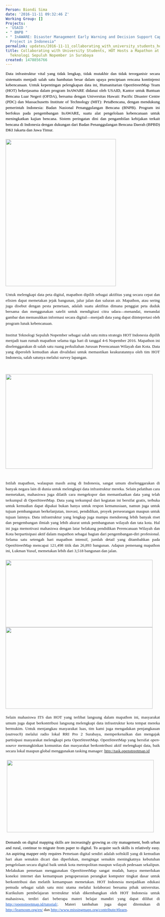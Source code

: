 ```yaml
---
Person: Biondi Sima
date: '2016-11-11 09:32:46 Z'
Working Group: []
Projects:
- 'USAID '
- " BNPB "
- " InAWARE: Disaster Management Early Warning and Decision Support Capacity Enhancement
  Project in Indonesia"
permalink: updates/2016-11-11_collaborating_with_university_students_hot_hosts_a_mapathon_at_the_institut_tekn
title: Collaborating with University Students, HOT Hosts a Mapathon at the Institut
  Teknologi Sepuluh Nopember in Surabaya
created: 1478856766
---
```

<p style="line-height: 1.38; margin-top: 0pt; margin-bottom: 0pt; text-align: justify;" dir="ltr"><span style="font-size: 13.333333333333332px; font-family: Cambria; color: #000000; background-color: transparent; font-weight: 400; font-style: normal; font-variant: normal; text-decoration: none; vertical-align: baseline; white-space: pre-wrap;">Data infrastruktur vital yang tidak lengkap, tidak mutakhir dan tidak terorganisir secara sistematis menjadi salah satu hambatan besar dalam upaya penciptaan rencana kontinjensi kebencanaan. Untuk kepentingan pelengkapan data ini, Humanitarian OpenStreetMap Team (HOT) bekerjasama dalam program InAWARE didanai oleh USAID, Kantor untuk Bantuan Bencana Luar Negeri (OFDA), bersama dengan Universitas Hawaii: Pacific Disaster Centre (PDC) dan Massachusetts Institute of Technology (MIT): PetaBencana, dengan mendukung pemerintah Indonesia: Badan Nasional Penanggulangan Bencana (BNPB). Program ini berfokus pada pengembangan InAWARE, suatu alat pengelolaan kebencanaan untuk meningkatkan kajian bencana. Sistem peringatan dini dan pengambilan kebijakan terkait bencana di Indonesia dengan dukungan dari Badan Penanggulangan Bencana Daerah (BPBD)</span><a style="text-decoration: none;" href="http://bpbd.jakarta.go.id/"><span style="font-size: 13.333333333333332px; font-family: Cambria; color: #000000; background-color: transparent; font-weight: 400; font-style: normal; font-variant: normal; text-decoration: none; vertical-align: baseline; white-space: pre-wrap;"> DKI Jakarta</span></a><span style="font-size: 13.333333333333332px; font-family: Cambria; color: #000000; background-color: transparent; font-weight: 400; font-style: normal; font-variant: normal; text-decoration: none; vertical-align: baseline; white-space: pre-wrap;"> dan</span><a style="text-decoration: none;" href="http://bpbd.jatimprov.go.id/"><span style="font-size: 13.333333333333332px; font-family: Cambria; color: #000000; background-color: transparent; font-weight: 400; font-style: normal; font-variant: normal; text-decoration: none; vertical-align: baseline; white-space: pre-wrap;"> Jawa Timur</span></a><span style="font-size: 13.333333333333332px; font-family: Cambria; color: #000000; background-color: transparent; font-weight: 400; font-style: normal; font-variant: normal; text-decoration: none; vertical-align: baseline; white-space: pre-wrap;">.</span></p><p style="line-height: 1.38; margin-top: 0pt; margin-bottom: 0pt; text-align: justify;" dir="ltr">&nbsp;</p><p style="line-height: 1.38; margin-top: 0pt; margin-bottom: 0pt; text-align: justify;" dir="ltr"><img class="image-large" src="/sites/default/files/styles/large/public/ITSMapathon2.jpg?itok=pIW2IrJ6" alt="" width="360" height="480"></p><div style="line-height: 1.38; margin-top: 0pt; margin-bottom: 0pt; text-align: justify;" dir="ltr">&nbsp;</div><p style="margin-top: 0pt; margin-bottom: 0pt; font-family: 'Open Sans', Arial, sans-serif; font-size: 14px; font-style: normal; font-variant-caps: normal; line-height: 1.38; text-align: justify;" dir="ltr"><span style="font-family: Cambria; font-size: 13.333333333333332px; font-style: normal; font-variant-caps: normal; background-color: transparent; font-variant-ligatures: normal; font-variant-position: normal; font-variant-numeric: normal; font-variant-alternates: normal; font-variant-east-asian: normal; white-space: pre-wrap;">Untuk melengkapi data peta digital, mapathon dipilih sebagai aktifitas yang secara cepat dan efisien dapat memetakan jejak bangunan, jalur jalan dan saluran air. Mapathon, atau sering juga disebut dengan pesta pemetaan, adalah suatu aktifitas dimana penggiat peta duduk bersama dan menggunakan satelit untuk mendigitasi citra udara—menandai, menandai gambar dan memasukkan informasi secara digital—menjadi data yang dapat diintepretasi oleh program lunak kebencanaan. </span>&nbsp;</p><p style="margin-top: 0pt; margin-bottom: 0pt; font-family: 'Open Sans', Arial, sans-serif; font-size: 14px; font-style: normal; font-variant-caps: normal; line-height: 1.38; text-align: justify;" dir="ltr">&nbsp;</p><p style="line-height: 1.38; margin-top: 0pt; margin-bottom: 0pt; text-align: justify;" dir="ltr"><span style="font-family: Cambria; font-size: 13.333333333333332px; font-style: normal; font-variant-caps: normal; white-space: pre-wrap; background-color: transparent;">Institut Teknologi Sepuluh Nopember sebagai salah satu mitra strategis HOT Indonesia dipilih menjadi tuan rumah mapathon selama tiga hari di tanggal 4-6 Nopember 2016. Mapathon ini diselenggarakan di salah satu ruang perkuliahan Jurusan Perencanaan Wilayah dan Kota. Data yang diperoleh kemudian akan divalidasi untuk memastikan keakuratannya oleh tim HOT Indonesia, salah satunya melalui survey lapangan. </span></p><p><span style="font-family: Cambria; font-size: 13.333333333333332px; font-style: normal; font-variant-caps: normal; white-space: pre-wrap; background-color: transparent;">&nbsp;</span></p><p style="line-height: 1.38; margin-top: 0pt; margin-bottom: 0pt; text-align: justify;" dir="ltr"><img class="image-large" src="/sites/default/files/styles/large/public/Screen%20Shot%202016-11-11%20at%204.21.57%20PM.png?itok=go4fYxXu" alt="" width="480" height="309"></p><div style="margin-top: 0pt; margin-bottom: 0pt; font-family: 'Open Sans', Arial, sans-serif; font-size: 14px; font-style: normal; font-variant-caps: normal; line-height: 1.38; text-align: justify;" dir="ltr">&nbsp;</div><p style="margin-top: 0pt; margin-bottom: 0pt; font-family: 'Open Sans', Arial, sans-serif; font-size: 14px; font-style: normal; font-variant-caps: normal; line-height: 1.38; text-align: justify;" dir="ltr">&nbsp;</p><p style="margin-top: 0pt; margin-bottom: 0pt; font-family: 'Open Sans', Arial, sans-serif; font-size: 14px; font-style: normal; font-variant-caps: normal; line-height: 1.38; text-align: justify;" dir="ltr"><span style="font-family: Cambria; font-size: 13.333333333333332px; font-style: normal; font-variant-caps: normal; background-color: transparent; font-variant-ligatures: normal; font-variant-position: normal; font-variant-numeric: normal; font-variant-alternates: normal; font-variant-east-asian: normal; white-space: pre-wrap;">Istilah mapathon, walaupun masih asing di Indonesia, sangat umum diselenggarakan di banyak negara lain di dunia untuk melengkapi data infrastruktur mereka. Selain pelatihan cara memetakan, mahasiswa juga dilatih cara mengekspor dan memanfaatkan data yang telah terkumpul di OpenStreetMap. Data yang terkumpul dari kegiatan ini bersifat gratis, terbuka untuk kemudian dapat dipakai bukan hanya untuk respon kemanusiaan, namun juga untuk tujuan pembangunan berkelanjutan, inovasi, pendidikan, proyek perseorangan maupun untuk tujuan lainnya. Data infrastruktur yang lengkap juga mampu mendorong lebih banyak riset dan pengembangan ilmiah yang lebih akurat untuk pembangunan wilayah dan tata kota. Hal ini juga memotivasi mahasiswa dengan latar belakang pendidikan Perencanaan Wilayah dan Kota berpartisipasi aktif dalam mapathon sebagai bagian dari pengembangan-diri profesional. Selama satu setengah hari mapathon intensif, jumlah detail yang ditambahkan pada OpenStreetMap mencapai 121,498 titik dan 26,893 bangunan. Adapun pemenang mapathon ini, Lukman Yusuf, memetakan lebih dari 3,518 bangunan dan jalan.</span></p><p style="line-height: 1.38; margin-top: 0pt; margin-bottom: 0pt; text-align: justify;" dir="ltr">&nbsp;</p><p style="line-height: 1.38; margin-top: 0pt; margin-bottom: 0pt; text-align: justify;" dir="ltr"><span style="font-size: 13.333333333333332px; font-family: Cambria; color: #000000; background-color: transparent; font-weight: 400; font-style: normal; font-variant: normal; text-decoration: none; vertical-align: baseline; white-space: pre-wrap;"><img class="image-large" src="/sites/default/files/styles/large/public/Screen%20Shot%202016-11-11%20at%204.28.27%20PM.png?itok=mVvwbgKs" alt="" width="480" height="220"></span></p><p style="line-height: 1.38; margin-top: 0pt; margin-bottom: 0pt; text-align: justify;" dir="ltr"><span style="font-size: 13.333333333333332px; font-family: Cambria; color: #000000; background-color: transparent; font-weight: 400; font-style: normal; font-variant: normal; text-decoration: none; vertical-align: baseline; white-space: pre-wrap;"><img class="image-large" src="/sites/default/files/styles/large/public/Mapathon%20Visual.gif?itok=B_Ilw8IP" alt="" width="480" height="266"></span></p><div style="line-height: 1.38; margin-top: 0pt; margin-bottom: 0pt; text-align: justify;" dir="ltr">&nbsp;</div><p style="margin-top: 0pt; margin-bottom: 0pt; font-family: 'Open Sans', Arial, sans-serif; font-size: 14px; font-style: normal; font-variant-caps: normal; line-height: 1.38; text-align: justify;" dir="ltr"><span style="font-family: Cambria; font-size: 13.333333333333332px; font-style: normal; font-variant-caps: normal; background-color: transparent; font-variant-ligatures: normal; font-variant-position: normal; font-variant-numeric: normal; font-variant-alternates: normal; font-variant-east-asian: normal; white-space: pre-wrap;">Selain mahasiswa ITS dan HOT yang terlibat langsung dalam mapathon ini, masyarakat umum juga dapat berkontribusi langsung melengkapi data infrastruktur kota tempat mereka bermukim. Untuk menjangkau masyarakat luas, tim kami juga mengadakan penjangkauan (</span><span style="font-family: Cambria; font-size: 13.333333333333332px; font-style: italic; font-variant-caps: normal; background-color: transparent; font-variant-ligatures: normal; font-variant-position: normal; font-variant-numeric: normal; font-variant-alternates: normal; font-variant-east-asian: normal; white-space: pre-wrap;">outreach</span><span style="font-family: Cambria; font-size: 13.333333333333332px; font-style: normal; font-variant-caps: normal; background-color: transparent; font-variant-ligatures: normal; font-variant-position: normal; font-variant-numeric: normal; font-variant-alternates: normal; font-variant-east-asian: normal; white-space: pre-wrap;">) melalui radio lokal RRI Pro 2 Surabaya, memperkenalkan dan mengajak partisipasi masyarakat melengkapi peta OpenStreetMap. OpenStreetMap yang bersifat </span><span style="font-family: Cambria; font-size: 13.333333333333332px; font-style: italic; font-variant-caps: normal; background-color: transparent; font-variant-ligatures: normal; font-variant-position: normal; font-variant-numeric: normal; font-variant-alternates: normal; font-variant-east-asian: normal; white-space: pre-wrap;">open-source</span><span style="font-family: Cambria; font-size: 13.333333333333332px; font-style: normal; font-variant-caps: normal; background-color: transparent; font-variant-ligatures: normal; font-variant-position: normal; font-variant-numeric: normal; font-variant-alternates: normal; font-variant-east-asian: normal; white-space: pre-wrap;"> memungkinkan komunitas dan masyarakat berkontribusi aktif melengkapi data, baik secara lokal maupun global menggunakan tasking manager: </span><span style="font-family: Cambria; font-size: 13.333333333333332px; font-style: normal; font-variant-caps: normal; color: #1155cc; background-color: transparent; font-variant-ligatures: normal; font-variant-position: normal; font-variant-numeric: normal; font-variant-alternates: normal; font-variant-east-asian: normal; text-decoration: underline; white-space: pre-wrap;"><a href="http://task.openstreetmap.id">http://task.openstreetmap.id</a></span></p><p style="line-height: 1.38; margin-top: 0pt; margin-bottom: 0pt; text-align: justify;" dir="ltr">&nbsp;</p><div style="line-height: 1.38; margin-top: 0pt; margin-bottom: 0pt; text-align: justify;" dir="ltr">&nbsp;<img class="image-large" src="/sites/default/files/styles/large/public/Screen%20Shot%202016-11-11%20at%204.31.21%20PM.png?itok=zGUGr2qZ" alt="" width="480" height="236"></div><div style="line-height: 1.38; margin-top: 0pt; margin-bottom: 0pt; text-align: justify;" dir="ltr">&nbsp;</div><p style="line-height: 1.38; margin-top: 0pt; margin-bottom: 0pt; text-align: justify;" dir="ltr"><span style="font-size: 13.333333333333332px; font-family: Cambria; color: #000000; background-color: transparent; font-weight: 400; font-style: normal; font-variant: normal; text-decoration: none; vertical-align: baseline; white-space: pre-wrap;">Demands on digital mapping skills are increasingly growing as city management, both urban and rural, continue to migrate from paper to digital. To acquire such skills is relatively easy. An aspiring mapper only requires </span><span style="font-style: normal; font-variant-caps: normal; background-color: transparent; font-family: Cambria; font-size: 13.333333333333332px; font-variant-ligatures: normal; font-variant-position: normal; font-variant-numeric: normal; font-variant-alternates: normal; font-variant-east-asian: normal; white-space: pre-wrap;">Pemetaan digital sendiri adalah softskill yang di kemudian hari akan semakin dicari dan diperlukan, mengingat semakin meningkatnya kebutuhan pengelolaan secara digital baik untuk kota metropolitan maupun wilayah pedesaan sekalipun. Melakukan pemetaan menggunakan OpenStreetMap sangat mudah, hanya memerlukan koneksi internet dan kemampuan pengoperasian perangkat komputer tingkat dasar untuk berkontribusi dan melatih kemampuan memetakan. HOT Indonesia menjadikan edukasi pemuda sebagai salah satu misi utama melalui kolaborasi bersama pihak universitas. Kurikulum pembelajaran terstruktur telah dikembangkan oleh HOT Indonesia untuk mahasiswa, terdiri dari beberapa materi belajar mandiri yang dapat dilihat di </span><a style="font-family: 'Open Sans', Arial, sans-serif; font-size: 14px; font-style: normal; font-variant-caps: normal;" href="http://openstreetmap.id/tutorial/"><span style="font-family: Cambria; font-size: 13.333333333333332px; font-style: normal; font-variant-caps: normal; color: #1155cc; background-color: transparent; font-variant-ligatures: normal; font-variant-position: normal; font-variant-numeric: normal; font-variant-alternates: normal; font-variant-east-asian: normal; text-decoration: underline; white-space: pre-wrap;">http://openstreetmap.id/tutorial/</span></a><span style="font-style: normal; font-variant-caps: normal; background-color: transparent; font-family: Cambria; font-size: 13.333333333333332px; font-variant-ligatures: normal; font-variant-position: normal; font-variant-numeric: normal; font-variant-alternates: normal; font-variant-east-asian: normal; white-space: pre-wrap;">. Materi tambahan juga dapat ditemukan di </span><a style="font-family: 'Open Sans', Arial, sans-serif; font-size: 14px; font-style: normal; font-variant-caps: normal;" href="http://learnosm.org/en/"><span style="font-family: Cambria; font-size: 13.333333333333332px; font-style: normal; font-variant-caps: normal; color: #1155cc; background-color: transparent; font-variant-ligatures: normal; font-variant-position: normal; font-variant-numeric: normal; font-variant-alternates: normal; font-variant-east-asian: normal; text-decoration: underline; white-space: pre-wrap;">http://learnosm.org/en/</span></a><span style="font-style: normal; font-variant-caps: normal; background-color: transparent; font-family: Cambria; font-size: 13.333333333333332px; font-variant-ligatures: normal; font-variant-position: normal; font-variant-numeric: normal; font-variant-alternates: normal; font-variant-east-asian: normal; white-space: pre-wrap;"> dan </span><a style="font-family: 'Open Sans', Arial, sans-serif; font-size: 14px; font-style: normal; font-variant-caps: normal;" href="http://www.missingmaps.org/contribute/#learn"><span style="font-family: Cambria; font-size: 13.333333333333332px; font-style: normal; font-variant-caps: normal; color: #1155cc; background-color: transparent; font-variant-ligatures: normal; font-variant-position: normal; font-variant-numeric: normal; font-variant-alternates: normal; font-variant-east-asian: normal; text-decoration: underline; white-space: pre-wrap;">http://www.missingmaps.org/contribute/#learn</span></a><span style="font-style: normal; font-variant-caps: normal; background-color: transparent; font-family: Cambria; font-size: 13.333333333333332px; font-variant-ligatures: normal; font-variant-position: normal; font-variant-numeric: normal; font-variant-alternates: normal; font-variant-east-asian: normal; white-space: pre-wrap;">.</span></p>
